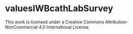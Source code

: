 # valuesIWBcathLabSurvey

This work is licensed under a Creative Commons Attribution-NonCommercial 4.0 International License.
